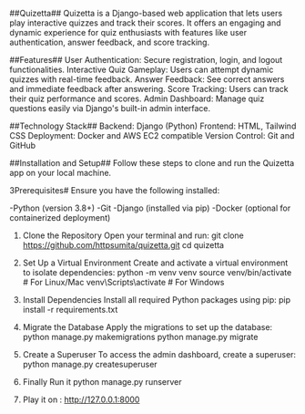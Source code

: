 ##Quizetta##
Quizetta is a Django-based web application that lets users play interactive quizzes and track their scores. It offers an engaging and dynamic experience for quiz enthusiasts with features like user authentication, answer feedback, and score tracking.

##Features##
User Authentication: Secure registration, login, and logout functionalities.
Interactive Quiz Gameplay: Users can attempt dynamic quizzes with real-time feedback.
Answer Feedback: See correct answers and immediate feedback after answering.
Score Tracking: Users can track their quiz performance and scores.
Admin Dashboard: Manage quiz questions easily via Django's built-in admin interface.

##Technology Stack##
Backend: Django (Python)
Frontend: HTML, Tailwind CSS
Deployment: Docker and AWS EC2 compatible
Version Control: Git and GitHub


##Installation and Setup##
Follow these steps to clone and run the Quizetta app on your local machine.

3Prerequisites#
Ensure you have the following installed:

-Python (version 3.8+)
-Git
-Django (installed via pip)
-Docker (optional for containerized deployment)

1. Clone the Repository
Open your terminal and run: git clone https://github.com/httpsumita/quizetta.git
cd quizetta

2. Set Up a Virtual Environment
Create and activate a virtual environment to isolate dependencies:
python -m venv venv
source venv/bin/activate  # For Linux/Mac
venv\Scripts\activate     # For Windows

3. Install Dependencies
Install all required Python packages using pip:
pip install -r requirements.txt

4. Migrate the Database
Apply the migrations to set up the database:
python manage.py makemigrations
python manage.py migrate

5. Create a Superuser 
To access the admin dashboard, create a superuser:
python manage.py createsuperuser

6. Finally Run it
   python manage.py runserver

7. Play it on : http://127.0.0.1:8000


